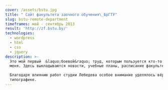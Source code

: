```yaml
---
cover: /assets/bstu.jpg
title: " Сайт факультета заочного обучения\_БрГТУ"
slug: bstu-remote-department
timeframes: май - сентябрь 2013
result: 'http://zf.bstu.by/'
technologies:
  - wordpress
  - html
  - css
  - jquery
description: >-
  Это мой первый  &laquo;боевой&raquo; труд, которым пользуется кто-то кроме
  меня. Здесь выкладываются новости, учебные планы, расписание факультета.\

  Благодаря влиянию работ студии Лебедева особое внимание уделялось вёрстке и
  типографике.
---
```


